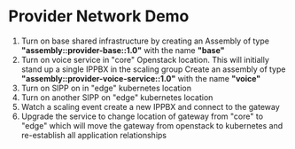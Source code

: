 # Provider Network Demo

1. Turn on base shared infrastructure by creating an Assembly of type **"assembly::provider-base::1.0"** with the name **"base"**
2. Turn on voice service in "core" Openstack location. This will initially stand up a single IPPBX in the scaling group Create an assembly of type **"assembly::provider-voice-service::1.0"** with the name **"voice"**
3. Turn on SIPP on in "edge" kubernetes location
4. Turn on another SIPP on "edge" kubernetes location
5. Watch a scaling event create a new IPPBX and connect to the gateway
6. Upgrade the service to change location of gateway from "core" to "edge" which will move the gateway from openstack to kubernetes and re-establish all application relationships